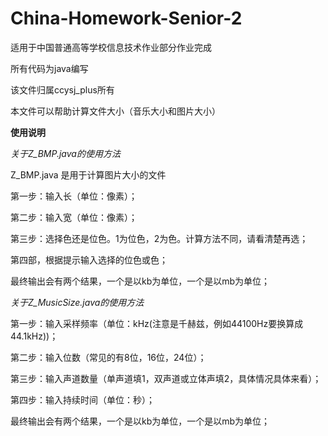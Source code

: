 # China-Homework-Senior-2

适用于中国普通高等学校信息技术作业部分作业完成

所有代码为java编写

该文件归属ccysj_plus所有

本文件可以帮助计算文件大小（音乐大小和图片大小）

**使用说明**

*关于Z_BMP.java的使用方法*


Z_BMP.java 是用于计算图片大小的文件

第一步：输入长（单位：像素）；

第二步：输入宽（单位：像素）；

第三步：选择色还是位色。1为位色，2为色。计算方法不同，请看清楚再选；

第四部，根据提示输入选择的位色或色；


最终输出会有两个结果，一个是以kb为单位，一个是以mb为单位；


*关于Z_MusicSize.java的使用方法*

第一步：输入采样频率（单位：kHz(注意是千赫兹，例如44100Hz要换算成44.1kHz))；

第二步：输入位数（常见的有8位，16位，24位）；

第三步：输入声道数量（单声道填1，双声道或立体声填2，具体情况具体来看）；

第四步：输入持续时间（单位：秒）；


最终输出会有两个结果，一个是以kb为单位，一个是以mb为单位；
